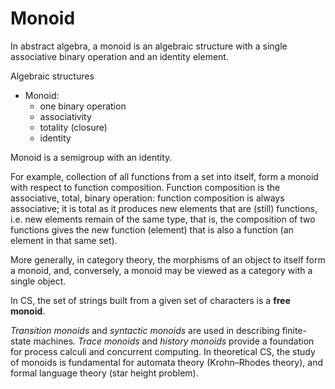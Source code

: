 # Monoid


In abstract algebra, a monoid is an algebraic structure with a single associative binary operation and an identity element.

Algebraic structures
  - Monoid:
    - one binary operation
    - associativity
    - totality (closure)
    - identity


Monoid is a semigroup with an identity.

For example, collection of all functions from a set into itself, form a monoid with respect to function composition. Function composition is the associative, total, binary operation: function composition is always associative; it is total as it produces new elements that are (still) functions, i.e. new elements remain of the same type, that is, the composition of two functions gives the new function (element) that is also a function (an element in that same set).

More generally, in category theory, the morphisms of an object to itself form a monoid, and, conversely, a monoid may be viewed as a category with a single object.


In CS, the set of strings built from a given set of characters is a **free monoid**.

*Transition monoids* and *syntactic monoids* are used in describing finite-state machines. *Trace monoids* and *history monoids* provide a foundation for process calculi and concurrent computing. In theoretical CS, the study of monoids is fundamental for automata theory (Krohn–Rhodes theory), and formal language theory (star height problem).
